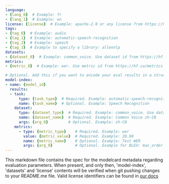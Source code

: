 ```yaml
---
language:
- {lang_0}  # Example: fr
- {lang_1}  # Example: en
license: {license}  # Example: apache-2.0 or any license from https://huggingface.co/docs/hub/model-repos#list-of-license-identifiers
tags:
- {tag_0}  # Example: audio
- {tag_1}  # Example: automatic-speech-recognition
- {tag_2}  # Example: speech
- {tag_3}  # Example to specify a library: allennlp
datasets:
- {dataset_0}  # Example: common_voice. Use dataset id from https://hf.co/datasets
metrics:
- {metric_0}  # Example: wer. Use metric id from https://hf.co/metrics

# Optional. Add this if you want to encode your eval results in a structured way.
model-index:
- name: {model_id}
  results:
  - task: 
      type: {task_type}  # Required. Example: automatic-speech-recognition
      name: {task_name}  # Optional. Example: Speech Recognition
    dataset:
      type: {dataset_type}  # Required. Example: common_voice. Use dataset id from https://hf.co/datasets
      name: {dataset_name}  # Required. Example: Common Voice zh-CN
      args: {arg_0}         # Optional. Example: zh-CN
    metrics:
      - type: {metric_type}    # Required. Example: wer
        value: {metric_value}  # Required. Example: 20.90
        name: {metric_name}    # Optional. Example: Test WER
        args: {arg_0}          # Optional. Example for BLEU: max_order
---
```


This markdown file contains the spec for the modelcard metadata regarding evaluation parameters.
When present, and only then, 'model-index', 'datasets' and 'license' contents will be verified when git pushing changes to your README.me file.
Valid license identifiers can be found in [our docs](https://huggingface.co/docs/hub/model-repos#list-of-license-identifiers)